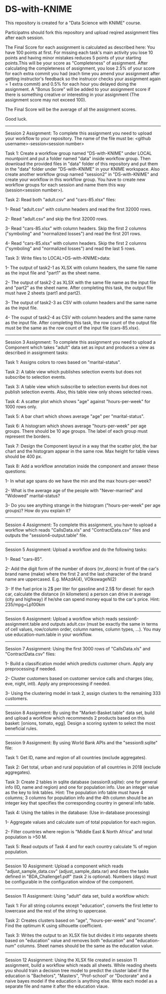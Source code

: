 # DS-with-KNIME
This repository is created for a "Data Science with KNIME" course.

Participatns should fork this repository and upload reqired assignment files after each session.

The Final Score for each assignment is calculated as described here: You have 100 points at first. For missing each task's main activity you lose 10 points and having minor mistakes reduces 5 points of your starting points.This will be your score as "Completeness" of assignment. After calculating the completeness of assignment, you lose 2.5% of your score for each extra commit you had (each time you amend your assignment after getting instructor's feedback so the instrucor checks your assignment again = 1 extra commit) and 0.5% for each hour you delayed doing the assignment. A "Bonus Score" will be added to your assignment score if there is something creative or interesting in your assignment (The assignment score may not exceed 100).

The Final Score will be the average of all the assignment scores.

Good luck.

----------

Session 2 Assignment: To complete this assignment you need to upload your workflow to your repository. The name of the file must be: \<github username\>-session\<session number\>

Task 1: Create a workflow group named "DS-with-KNIME" under LOCAL mountpoint and put a folder named "data" inside workflow group. Then download the provided files in "data" folder of this repository and put them in the "data" folder under "DS-with-KNIME" in your KNIME workspace. Also create another workflow group named "session2" in "DS-with-KNIME" and create your workflow in this workflow group. You have to create new workflow groups for each session and name them this way (session\<session number\>).

Task 2: Read both "adult.csv" and "cars-85.xlsx" files:

1- Read "adult.csv" with column headers and read the first 32000 rows.

2- Read "adult.csv" and skip the first 32000 rows.

3- Read "cars-85.xlsx" with column headers. Skip the first 2 columns ("symboling" and "normalized losses") and read the first 201 rows.

4- Read "cars-85.xlsx" with column headers. Skip the first 2 columns ("symboling" and "normalized losses") and read the last 5 rows.

Task 3: Write files to LOCAL>DS-with-KNIME>data:

1- The output of task2-1 as XLSX with column headers, the same file name as the input file and "part1" as the sheet name.

2- The output of task2-2 as XLSX with the same file name as the input file and "part2" as the sheet name. After completing this task, the output file must have 2 sheets (part1 and part2).

3- The output of task2-3 as CSV with column headers and the same name as the input file.

4- The ouput of task2-4 as CSV with column headers and the same name as the input file. After completing this task, the row count of the output file must be the same as the row count of the input file (cars-85.xlsx).

----------

Session 3 Assignment: To complete this assignment you need to upload a Component which takes "adult" data set as input and produces a view as described in assignment tasks:

Task 1: Assigns colors to rows based on "marital-status".

Task 2: A table view which publishes selection events but does not subscribe to selection events.

Task 3: A table view which subscribe to selection events but does not publish selection events. Also, this table view only shows selected rows.

Task 4: A scatter plot which shows "age" against  "hours-per-week" for 1000 rows only.

Task 5: A bar chart which shows average "age" per "marital-status".

Task 6: A histogram which shows average "hours-per-week" per age groups. There should be 10 age groups. The label of each group must represent the borders.

Task 7: Design the Component layout in a way that the scatter plot, the bar chart and the histogram appear in the same row. Max height for table views should be 400 px.

Task 8: Add a workflow annotation inside the component and answer these questions:

1- In what age spans do we have the min and the max hours-per-week?

2- What is the average age of the people with "Never-married" and "Widowed" marital-status?

3- Do you see anything strange in the histogram ("hours-per-week" per age groups)? How do you explain it?

----------

Session 4 Assignment: To complete this assignment, you have to upload a workflow which reads "CallsData.xls" and "ContractData.csv" files and outputs the "session4-output.table" file.

----------

Session 5 Assignment: Upload a workflow and do the following tasks:

1- Read "cars-85".

2- Add the digit form of the number of doors (nr_doors) in front of the car's brand name (make) where the first 2 and the last character of the brand name are uppercased. E.g. MAzdA(4), VOlkswageN(2)

3- If the fuel price is 2$ per liter for gasoline and 2.5$ for diesel: for each car, calculate the distance (in kilometers) a person can drive in average (city and highway) if he/she can spend money equal to the car's price. Hint: 235/mpg=Lp100km

-----------

Session 6 Assignment: Upload a workflow which reads session6-assignment.table and outputs adult.csv (must be exactly the same in terms of cell values, row/column order, column names, column types, ...). You may use education-num.table in your workflow.

----------

Session 7 Assignment: Using the first 3000 rows of "CallsData.xls" and "ContractData.csv" files:

1- Build a classification model which predicts customer churn. Apply any preprocessing if needed.

2- Cluster customers based on customer service calls and charges (day, eve, night, intl). Apply any preprocessing if needed.

3- Using the clustering model in task 2, assign clusters to the remaining 333 customers.

----------

Session 8 Assignment: By using the "Market-Basket.table" data set, build and upload a workflow which recommends 2 products based on this basket: [onions, tomato, egg]. Design a scoring system to select the most beneficial rules.

----------

Session 9 Assignment: By using World Bank APIs and the "session9.sqlite" file:

Task 1: Get ID, name and region of all countries (exclude aggregates).

Task 2: Get total, urban and rural population of all countries in 2018 (exclude aggregates).

Task 3: Create 2 tables in sqlite database (session9.sqlite): one for general info (ID, name and region) and one for population info. Use an integer value as the key to link tables. Hint: The population info table must have 4 columns; 3 columns for population info and the 4th column should be an integer key that specifies the corresponding country in general info table.

Task 4: Using the tables in the database: (Use in-database processing)

1- Aggregate values and calculate sum of total population for each region.

2- Filter countries where region is "Middle East & North Africa" and total population is >50 M.

Task 5: Read outputs of Task 4 and for each country calculate % of region population.

----------

Session 10 Assignment: Upload a component which reads "adjust_sample_data.csv" (adjust_sample_data.rar) and does the tasks defined in "BDA_Challenge1.pdf" (task 2 is optional). Numbers (days) must be configurable in the configuration window of the component.

----------

Session 11 Assignment: Using "adult" data set, build a workflow which:

Task 1: For all string columns except "education", converts the first letter to lowercase and the rest of the string to uppercase.

Task 2: Creates clusters based on "age", "hours-per-week" and "income". Find the optimum K using silhouette coefficient.

Task 3: Writes the output to an XLSX file but divides it into separate sheets based on "education" value and removes both "education" and "education-num" columns. Sheet names should be the same as the education value.

----------

Session 12 Assignment: Using the XLSX file created in session 11 assignment, build a workflow which reads all sheets. While reading sheets you should train a decision tree model to predict the cluster label if the education is "Bachelors", "Masters", "Prof-school" or "Doctorate" and a naive bayes model if the education is anything else. Write each model as a separate file and name it after the education vlaue.
